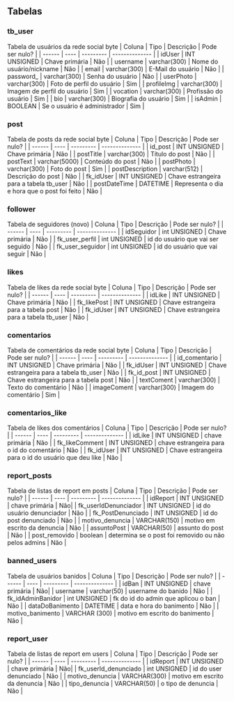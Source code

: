 ## Tabelas

### tb_user
Tabela de usuários da rede social byte
| Coluna | Tipo | Descrição | Pode ser nulo? |
| ------ | ---- | --------- | -------------- |
| idUser | INT UNSIGNED | Chave primária | Não |
| username | varchar(300) | Nome do usuário/nickname | Não |
| email | varchar(300) | E-Mail do usuário | Não |
| password_ | varchar(300) | Senha do usuário | Não |
| userPhoto | varchar(300) | Foto de perfil do usuário | Sim |
| profileImg | varchar(300) | Imagem de perfil do usuário | Sim |
| vocation | varchar(300) | Profissão do usuário | Sim |
| bio | varchar(300) | Biografia do usuário | Sim |
| isAdmin | BOOLEAN | Se o usuário é administrador | Sim |

### post
Tabela de posts da rede social byte
| Coluna | Tipo | Descrição | Pode ser nulo? |
| ------ | ---- | --------- | -------------- |
| id_post | INT UNSIGNED | Chave primária | Não |
| postTitle | varchar(300) | Título do post | Não |
| postText | varchar(5000) | Conteúdo do post | Não |
| postPhoto | varchar(300) | Foto do post | Sim |
| postDescription | varchar(512) | Descrição do post | Não |
| fk_idUser | INT UNSIGNED | Chave estrangeira para a tabela tb_user | Não |
| postDateTime | DATETIME | Representa o dia e hora que o post foi feito | Não |

### follower
Tabela de seguidores (novo)
| Coluna | Tipo | Descrição | Pode ser nulo? |
| ------ | ---- | --------- | -------------- |
| idSeguidor | int UNSIGNED | Chave primária | Não |
| fk_user_perfil | int UNSIGNED | id do usuário que vai ser seguido | Não |
| fk_user_seguidor | int UNSIGNED | id do usuário que vai seguir | Não |

### likes
Tabela de likes da rede social byte
| Coluna | Tipo | Descrição | Pode ser nulo? |
| ------ | ---- | --------- | -------------- |
| idLike | INT UNSIGNED | Chave primária | Não |
| fk_likePost | INT UNSIGNED | Chave estrangeira para a tabela post | Não |
| fk_idUser | INT UNSIGNED | Chave estrangeira para a tabela tb_user | Não |

### comentarios
Tabela de comentários da rede social byte
| Coluna | Tipo | Descrição | Pode ser nulo? |
| ------ | ---- | --------- | -------------- |
| id_comentario | INT UNSIGNED | Chave primária | Não |
| fk_idUser | INT UNSIGNED | Chave estrangeira para a tabela tb_user | Não |
| fk_id_post | INT UNSIGNED | Chave estrangeira para a tabela post | Não |
| textComent | varchar(300) | Texto do comentário | Não |
| imageComent | varchar(300) | Imagem do comentário | Sim |

### comentarios_like
Tabela de likes dos comentários
| Coluna | Tipo | Descrição | Pode ser nulo? |
| ------ | ---- | --------- | -------------- |
| idLike | INT UNSIGNED | chave primária | Não |
| fk_likeComment | INT UNSIGNED | chave estrangeira para o id do comentário | Não |
| fk_idUser | INT UNSIGNED | Chave estrangeira para o id do usuário que deu like | Não |

### report_posts
Tabela de listas de report em posts
| Coluna | Tipo | Descrição | Pode ser nulo? |
| ------ | ---- | --------- | -------------- |
| idReport | INT UNSIGNED | chave primária | Não|
| fk_userIdDenunciador | INT UNSIGNED | id do usuário denunciador | Não |
| fk_PostDenunciado | INT UNSIGNED | id do post denunciado | Não |
| motivo_denuncia | VARCHAR(150) | motivo em escrito da denuncia | Não |
| assuntoPost | VARCHAR(50) | assunto do post | Não |
| post_removido | boolean | determina se o post foi removido ou não pelos admins | Não |

### banned_users
Tabela de usuários banidos
| Coluna | Tipo | Descrição | Pode ser nulo? |
| ------ | ---- | --------- | -------------- |
| idBan | INT UNSIGNED | chave primária | Não|
| username | varchar(50) | username do banido | Não |
| fk_idAdminBanidor | int UNSIGNED | fk do id do admin que aplicou o ban | Não |
| dataDoBanimento | DATETIME | data e hora do banimento | Não |
| motivo_banimento | VARCHAR (300) | motivo em escrito do banimento | Não |

### report_user
Tabela de listas de report em users
| Coluna | Tipo | Descrição | Pode ser nulo? |
| ------ | ---- | --------- | -------------- |
| idReport | INT UNSIGNED | chave primária | Não|
| fk_userId_denunciado | int UNSIGNED | id do user denunciado | Não |
| motivo_denuncia | VARCHAR(300) | motivo em escrito da denuncia | Não |
| tipo_denuncia | VARCHAR(50) | o tipo de denuncia | Não |